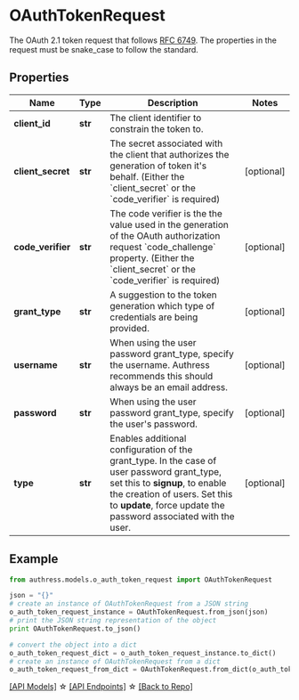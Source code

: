 # OAuthTokenRequest

The OAuth 2.1 token request that follows [RFC 6749](https://www.rfc-editor.org/rfc/rfc6749). The properties in the request must be snake_case to follow the standard.

## Properties
Name | Type | Description | Notes
------------ | ------------- | ------------- | -------------
**client_id** | **str** | The client identifier to constrain the token to. | 
**client_secret** | **str** | The secret associated with the client that authorizes the generation of token it's behalf. (Either the &#x60;client_secret&#x60; or the &#x60;code_verifier&#x60; is required) | [optional] 
**code_verifier** | **str** | The code verifier is the the value used in the generation of the OAuth authorization request &#x60;code_challenge&#x60; property. (Either the &#x60;client_secret&#x60; or the &#x60;code_verifier&#x60; is required) | [optional] 
**grant_type** | **str** | A suggestion to the token generation which type of credentials are being provided. | [optional] 
**username** | **str** | When using the user password grant_type, specify the username. Authress recommends this should always be an email address. | [optional] 
**password** | **str** | When using the user password grant_type, specify the user's password. | [optional] 
**type** | **str** | Enables additional configuration of the grant_type. In the case of user password grant_type, set this to **signup**, to enable the creation of users. Set this to **update**, force update the password associated with the user. | [optional] 

## Example

```python
from authress.models.o_auth_token_request import OAuthTokenRequest

json = "{}"
# create an instance of OAuthTokenRequest from a JSON string
o_auth_token_request_instance = OAuthTokenRequest.from_json(json)
# print the JSON string representation of the object
print OAuthTokenRequest.to_json()

# convert the object into a dict
o_auth_token_request_dict = o_auth_token_request_instance.to_dict()
# create an instance of OAuthTokenRequest from a dict
o_auth_token_request_from_dict = OAuthTokenRequest.from_dict(o_auth_token_request_dict)
```
[[API Models]](./README.md#documentation-for-models) ☆ [[API Endpoints]](./README.md#documentation-for-api-endpoints) ☆ [[Back to Repo]](../README.md)


